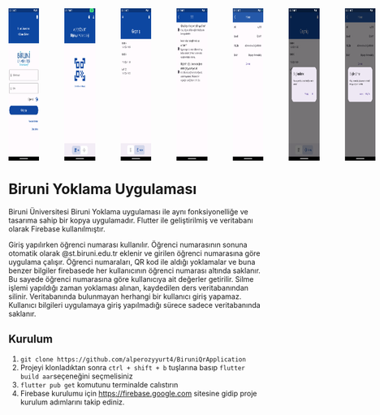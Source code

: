 <div style="display: flex;">
    <img src="./Photos/LoginPage.png" alt="Login Page" style="padding-right: 50px; width: 12%; height: 300px;">
    <img src="./Photos/HomePage.png" alt="Home Page" style="padding-right: 50px; width: 12%; height: 300px;">
    <img src="./Photos/HistoryPage.png" alt="History Page" style="padding-right: 50px; width: 12%; height: 300px;">
    <img src="./Photos/HelpPage.png" alt="Help Page" style="padding-right: 50px; width: 12%; height: 300px;">
    <img src="./Photos/AccountPage.png" alt="Account Page" style="padding-right: 50px; width: 12%; height: 300px;">
    <img src="./Photos/Delete.png" alt="Delete" style="padding-right: 50px; width: 12%; height: 300px;">
    <img src="./Photos/Logout.png" alt="Logout" style="width: 12%; height: 300px;">
</div>

<h1>
    Biruni Yoklama Uygulaması
    
</h1>

<p>
    Biruni Üniversitesi Biruni Yoklama uygulaması ile aynı fonksiyonelliğe ve tasarıma sahip bir kopya uygulamadır. Flutter ile geliştirilmiş ve veritabanı olarak Firebase kullanılmıştır.
</p>



<p>
    Giriş yapılırken öğrenci numarası kullanılır. Öğrenci numarasının sonuna otomatik olarak @st.biruni.edu.tr eklenir ve girilen öğrenci numarasına göre uygulama çalışır. Öğrenci numaraları, QR kod ile aldığı yoklamalar ve buna benzer bilgiler firebasede her kullanıcının öğrenci numarası altında saklanır. Bu sayede öğrenci numarasına göre kullanıcıya ait değerler getirilir. Silme işlemi yapıldığı zaman yoklaması alınan, kaydedilen ders veritabanından silinir. Veritabanında bulunmayan herhangi bir kullanıcı giriş yapamaz. Kullanıcı bilgileri uygulamaya giriş yapılmadığı sürece sadece veritabanında saklanır.
   </ p>

 ## Kurulum

1. `git clone https://github.com/alperozyyurt4/BiruniQrApplication`
2. Projeyi klonladıktan sonra `ctrl + shift + b` tuşlarına basıp `flutter build aar`seçeneğini seçmelisiniz
3. `flutter pub get` komutunu terminalde calıstırın
4. Firebase kurulumu için https://firebase.google.com sitesine gidip proje kurulum adımlarını takip ediniz.
